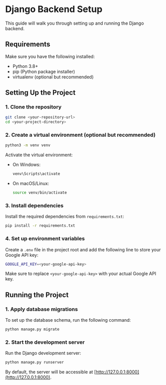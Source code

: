 
# Django Backend Setup

This guide will walk you through setting up and running the Django backend.

## Requirements

Make sure you have the following installed:

- Python 3.8+
- pip (Python package installer)
- virtualenv (optional but recommended)

## Setting Up the Project

### 1. Clone the repository

```bash
git clone <your-repository-url>
cd <your-project-directory>
```

### 2. Create a virtual environment (optional but recommended)

```bash
python3 -m venv venv
```

Activate the virtual environment:

- On Windows:
  ```bash
  venv\Scripts\activate
  ```

- On macOS/Linux:
  ```bash
  source venv/bin/activate
  ```

### 3. Install dependencies

Install the required dependencies from `requirements.txt`:

```bash
pip install -r requirements.txt
```

### 4. Set up environment variables

Create a `.env` file in the project root and add the following line to store your Google API key:

```bash
GOOGLE_API_KEY=<your-google-api-key>
```

Make sure to replace `<your-google-api-key>` with your actual Google API key.

## Running the Project

### 1. Apply database migrations

To set up the database schema, run the following command:

```bash
python manage.py migrate
```

### 2. Start the development server

Run the Django development server:

```bash
python manage.py runserver
```

By default, the server will be accessible at [http://127.0.0.1:8000](http://127.0.0.1:8000).
